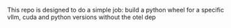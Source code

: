 This repo is designed to do a simple job: build a python wheel for a specific vllm, cuda and python versions without the otel dep
